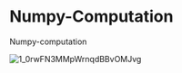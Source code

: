 # Numpy-Computation

Numpy-computation


![1_0rwFN3MMpWrnqdBBvOMJvg](https://github.com/DarkStarStrix/Numpy-Computation/assets/108637439/ccfadae8-576c-4773-a6f5-449dc38f4616)
